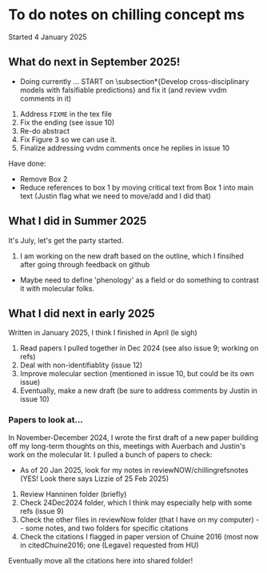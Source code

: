 # To do notes on chilling concept ms
Started 4 January 2025

## What do next in September 2025!

* Doing currently ... START on \subsection*{Develop cross-disciplinary models with falsifiable predictions} and fix it (and review vvdm comments in it)

1. Address `FIXME` in the tex file 
3. Fix the ending (see issue 10)
5. Re-do abstract
6. Fix Figure 3 so we can use it. 
7. Finalize addressing vvdm comments once he replies in issue 10

Have done:
* Remove Box 2
* Reduce references to box 1 by moving critical text from Box 1 into main text (Justin flag what we need to move/add and I did that)


## What I did in Summer 2025
It's July, let's get the party started.

1. I am working on the new draft based on the outline, which I finsihed after going through feedback on github
* Maybe need to define 'phenology' as a field or do something to contrast it with molecular folks. 

## What I did next in early 2025 
Written in January 2025, I think I finished in April (le sigh)

1. Read papers I pulled together in Dec 2024 (see also issue 9; working on refs)
2. Deal with non-identifiablity (issue 12)
3. Improve molecular section (mentioned in issue 10, but could be its own issue)
4. Eventually, make a new draft (be sure to address comments by Justin in issue 10)


### Papers to look at...
In November-December 2024, I wrote the first draft of a new paper building off my long-term thoughts on this, meetings with Auerbach and Justin's work on the molecular lit. I pulled a bunch of papers to check:

* As of 20 Jan 2025, look for my notes in reviewNOW/chillingrefsnotes (YES! Look there says Lizzie of 25 Feb 2025)
1. Review Hanninen folder (briefly)
2. Check 24Dec2024 folder, which I think may especially help with some refs (issue 9)
3. Check the other files in reviewNow folder (that I have on my computer) -- some notes, and two folders for specific citations
4. Check the citations I flagged in paper version of Chuine 2016 (most now in citedChuine2016; one (Legave) requested from HU)

Eventually move all the citations here into shared folder!
